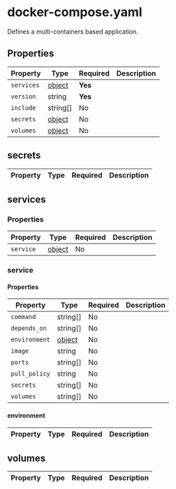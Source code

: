 # docker-compose.yaml

Defines a multi-containers based application.

## Properties

| Property   | Type                | Required | Description |
|------------|---------------------|----------|-------------|
| `services` | [object](#services) | **Yes**  |             |
| `version`  | string              | **Yes**  |             |
| `include`  | string[]            | No       |             |
| `secrets`  | [object](#secrets)  | No       |             |
| `volumes`  | [object](#volumes)  | No       |             |

## secrets

| Property | Type | Required | Description |
|----------|------|----------|-------------|

## services

### Properties

| Property  | Type               | Required | Description |
|-----------|--------------------|----------|-------------|
| `service` | [object](#service) | No       |             |

### service

#### Properties

| Property      | Type                   | Required | Description |
|---------------|------------------------|----------|-------------|
| `command`     | string[]               | No       |             |
| `depends_on`  | string[]               | No       |             |
| `environment` | [object](#environment) | No       |             |
| `image`       | string                 | No       |             |
| `ports`       | string[]               | No       |             |
| `pull_policy` | string                 | No       |             |
| `secrets`     | string[]               | No       |             |
| `volumes`     | string[]               | No       |             |

#### environment

| Property | Type | Required | Description |
|----------|------|----------|-------------|

## volumes

| Property | Type | Required | Description |
|----------|------|----------|-------------|

